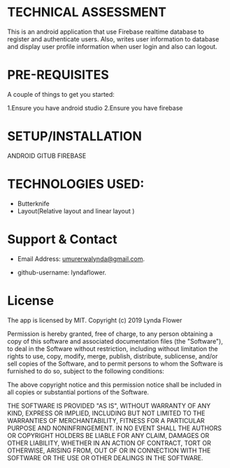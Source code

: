 # TECHNICAL ASSESSMENT

This is an android application that use Firebase realtime database to register and authenticate users. Also, writes user information to database and display user profile information when
user login and also can logout.


# PRE-REQUISITES

A couple of things to get you started:

1.Ensure you have android studio
2.Ensure you have firebase

# SETUP/INSTALLATION
ANDROID
GITUB
FIREBASE

# TECHNOLOGIES USED:

* Butterknife
* Layout(Relative layout and linear layout )

# Support & Contact

*  Email Address: umurerwalynda@gmail.com.

* github-username: lyndaflower.


# License

The app is licensed by MIT. Copyright (c) 2019 Lynda Flower

Permission is hereby granted, free of charge, to any person obtaining a copy
of this software and associated documentation files (the "Software"), to deal
in the Software without restriction, including without limitation the rights
to use, copy, modify, merge, publish, distribute, sublicense, and/or sell
copies of the Software, and to permit persons to whom the Software is
furnished to do so, subject to the following conditions:

The above copyright notice and this permission notice shall be included in all
copies or substantial portions of the Software.

THE SOFTWARE IS PROVIDED "AS IS", WITHOUT WARRANTY OF ANY KIND, EXPRESS OR
IMPLIED, INCLUDING BUT NOT LIMITED TO THE WARRANTIES OF MERCHANTABILITY,
FITNESS FOR A PARTICULAR PURPOSE AND NONINFRINGEMENT. IN NO EVENT SHALL THE
AUTHORS OR COPYRIGHT HOLDERS BE LIABLE FOR ANY CLAIM, DAMAGES OR OTHER
LIABILITY, WHETHER IN AN ACTION OF CONTRACT, TORT OR OTHERWISE, ARISING FROM,
OUT OF OR IN CONNECTION WITH THE SOFTWARE OR THE USE OR OTHER DEALINGS IN THE
SOFTWARE.
